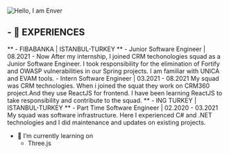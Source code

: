 ![Hello, I am Enver](https://user-images.githubusercontent.com/34477330/192884881-9c21482f-5a3a-4d28-85f3-f2536d159bbb.png)
## - 💼 EXPERIENCES
**  - FIBABANKA | ISTANBUL-TURKEY **
    - Junior Software Engineer | 08.2021 - Now
      After my internship, I joined CRM techonologies squad as a Junior Software Engineer. 
      I took responsibility for the elimination of Fortify and OWASP vulnerabilities in our Spring projects. 
      I am familiar with UNICA and EVAM tools.
    - Intern Software Engineer | 03.2021 - 08.2021
      My squad was CRM technologies.
      When i joined the squat they work on CRM360 project.And they use ReactJS for frontend. I have been learning ReactJS to take responsibility and      contribute to the squad.
**  - ING TURKEY | ISTANBUL-TURKEY **
    - Part Time Software Engineer | 02.2020 - 03.2021
      My squad was software infrastructure.
      Here I experienced C# and .NET technologies and I did maintenance and updates on existing projects.
     
- 🔭 I’m currently learning on
  - Three.js
<!--
**enverfarukozcan/enverfarukozcan** is a ✨ _special_ ✨ repository because its `README.md` (this file) appears on your GitHub profile.
Here are some ideas to get you started:

- 🔭 I’m currently working on ...
- 🌱 I’m currently learning ...
- 👯 I’m looking to collaborate on ...
- 🤔 I’m looking for help with ...
- 💬 Ask me about ...
- 📫 How to reach me: ...
- 😄 Pronouns: ...
- ⚡ Fun fact: ...
-->

